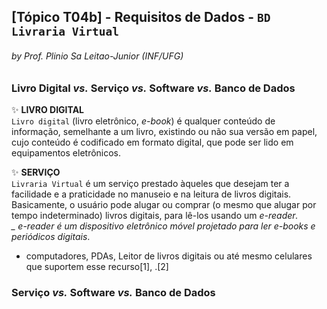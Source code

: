 ## [Tópico T04b] - Requisitos de Dados - `BD Livraria Virtual`
###### *by Prof. Plinio Sa Leitao-Junior (INF/UFG)*

### Livro Digital _vs._ Serviço _vs._ Software _vs._ Banco de Dados

:sparkles: **LIVRO DIGITAL**<br>
`Livro digital` (livro eletrônico, _e-book_) é qualquer conteúdo de informação, semelhante a um livro, existindo ou não sua versão em papel, cujo conteúdo é codificado em formato digital, que pode ser lido em equipamentos eletrônicos.

:sparkles: **SERVIÇO**<br>
`Livraria Virtual` é um serviço prestado àqueles que desejam ter a facilidade e a praticidade no manuseio e na leitura de livros digitais. Basicamente, o usuário pode alugar ou comprar (o mesmo que alugar por tempo indeterminado) livros digitais, para lê-los usando um _e-reader_<sup>*</sup>.<br>_
<sup>*</sup> _e-reader é um dispositivo eletrônico móvel projetado para ler e-books e periódicos digitais_.


 - computadores, PDAs, Leitor de livros digitais ou até mesmo celulares que suportem esse recurso[1], .[2]

### Serviço _vs._ Software _vs._ Banco de Dados
